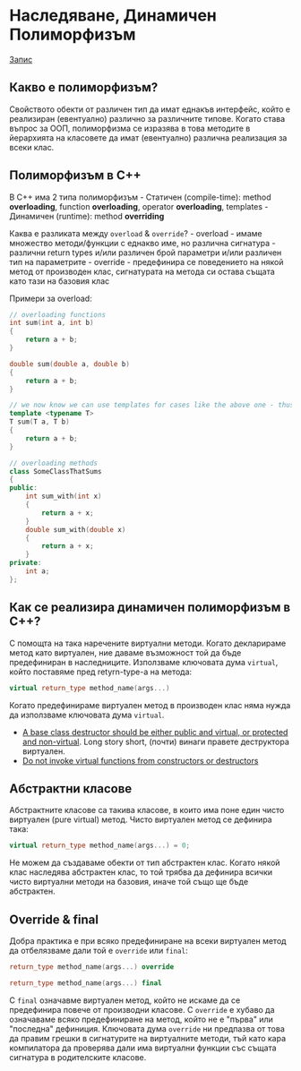 # Наследяване, Динамичен Полиморфизъм

[Запис](https://drive.google.com/file/d/1t8Zu8-6Rbiko5wAvn1tMavmCYHkTuprC/view?usp=sharing)

## Какво е полиморфизъм?
Свойството обекти от различен тип да имат еднакъв интерфейс, който е реализиран (евентуално) различно за различните типове. Когато става въпрос за ООП, полиморфизма се изразява в това методите в йерархията на класовете да имат (евентуално) различна реализация за всеки клас.

## Полиморфизъм в C++
В C++ има 2 типа полиморфизъм 
    - Статичен (compile-time): method **overloading**, function **overloading**, operator **overloading**, templates
    - Динамичен (runtime): method **overriding**


Каква е разликата между `overload` & `override`?
    - overload - имаме множество методи/функции с еднакво име, но различна сигнатура - различни return types и/или различен брой параметри и/или различен тип на параметрите
    - override - предефинира се поведението на някой метод от производен клас, сигнатурата на метода си остава същата като тази на базовия клас

Примери за overload:
```c++
// overloading functions
int sum(int a, int b)
{
    return a + b;
}

double sum(double a, double b)
{
    return a + b;
}

// we now know we can use templates for cases like the above one - thus, we are using templates, to achieve overloading
template <typename T>
T sum(T a, T b)
{
    return a + b;
}

// overloading methods
class SomeClassThatSums
{
public:
    int sum_with(int x)
    {
        return a + x;
    }
    double sum_with(double x)
    {
        return a + x;
    }
private:
    int a;
};

```

## Как се реализира динамичен полиморфизъм в C++?
С помощта на така наречените виртуални методи. Когато декларираме метод като виртуален, ние даваме възможност той да бъде предефиниран в наследниците.
Използваме ключовата дума `virtual`, който поставяме пред retyrn-type-a на метода:
```c++
virtual return_type method_name(args...)
```
Когато предефинираме виртуален метод в производен клас няма нужда да използваме ключовата дума `virtual`.

- [A base class destructor should be either public and virtual, or protected and non-virtual](https://github.com/isocpp/CppCoreGuidelines/blob/master/CppCoreGuidelines.md#c35-a-base-class-destructor-should-be-either-public-and-virtual-or-protected-and-non-virtual). Long story short, (почти) винаги правете деструктора виртуален.
- [Do not invoke virtual functions from constructors or destructors](https://wiki.sei.cmu.edu/confluence/display/cplusplus/OOP50-CPP.+Do+not+invoke+virtual+functions+from+constructors+or+destructors)

## Абстрактни класове
Абстрактните класове са такива класове, в които има поне един чисто виртуален (pure virtual) метод. Чисто виртуален метод се дефинира така:
```c++
virtual return_type method_name(args...) = 0;
```
Не можем да създаваме обекти от тип абстрактен клас. Когато някой клас наследява абстрактен клас, то той трябва да дефинира всички чисто виртуални методи на базовия, иначе той също ще бъде абстрактен.

## Override & final
Добра практика е при всяко предефиниране на всеки виртуален метод да отбелязваме дали той е `override` или `final`:
```c++
return_type method_name(args...) override
```

```c++
return_type method_name(args...) final
```

С `final` означавме виртуален метод, който не искаме да се предефинира повече от производни класове.
С `override` е хубаво да означаваме всяко предефиниране на метод, който не е "първа" или "последна" дефиниция. Ключовата дума `override` ни предпазва от това да правим грешки в сигнатурите на виртуалните методи, тъй като кара компилатора да проверява дали има виртуални функции със същата сигнатура в родителските класове. 
